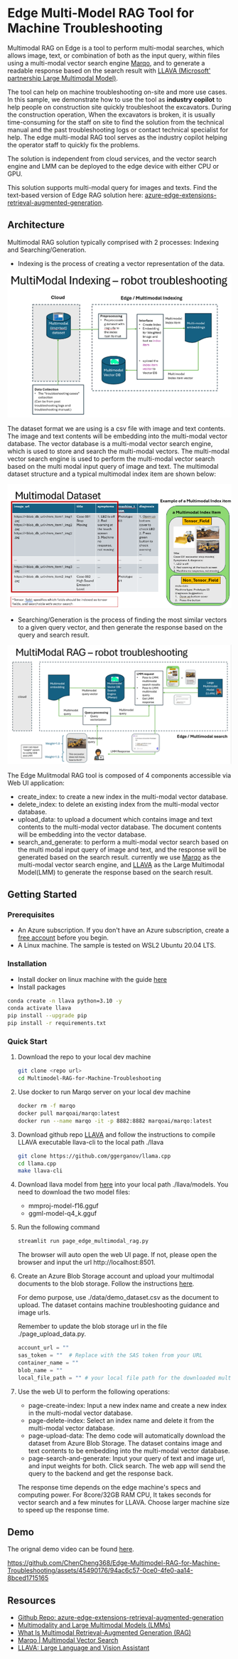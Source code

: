 # Edge Multi-Model RAG Tool for Machine Troubleshooting

Multimodal RAG on Edge is a tool to perform multi-modal searches, which allows image, text, or combination of both as the input query, within files using a multi-modal vector search engine [Marqo](https://www.marqo.ai/#:~:text=Marqo%20helps%20you%20configure%20deep,images%20into%20a%20single%20vector.), and to generate a readable response based on the search result with [LLAVA (Microsoft' partnership Large Multimodal Model)](https://www.microsoft.com/en-us/research/project/llava-large-language-and-vision-assistant/).

The tool can help on machine troubleshooting on-site and more use cases. In this sample, we demonstrate how to use the tool as **industry copilot** to help people on construction site quickly troubleshoot the excavators. During the construction operation, When the excavators is broken, it is usually time-consuming for the staff on site to find the solution from the technical manual and the past troubleshooting logs or contact technical specialist for help. The edge multi-modal RAG tool serves as the industry copilot helping the operator staff to quickly fix the problems.

The solution is independent from cloud services, and the vector search engine and LMM can be deployed to the edge device with either CPU or GPU.

This solution supports multi-modal query for images and texts. Find the text-based version of Edge RAG solution here: [azure-edge-extensions-retrieval-augmented-generation](https://github.com/Azure-Samples/azure-edge-extensions-retrieval-augmented-generation?tab=readme-ov-file).

## Architecture

Multimodal RAG solution typically comprised with 2 processes: Indexing and Searching/Generation.

- Indexing is the process of creating a vector representation of the data.

![architecture indexing](./images/mm-indexing.png)

The dataset format we are using is a csv file with image and text contents. The image and text contents will be embedding into the multi-modal vector database. The vector database is a multi-modal vector search engine, which is used to store and search the multi-modal vectors. The multi-modal vector search engine is used to perform the multi-modal vector search based on the multi modal input query of image and text.
The multimodal dataset structure and a typical multimodal index item are shown below:

![architecture indexing](./images/mm-dataset.png)

- Searching/Generation is the process of finding the most similar vectors to a given query vector, and then generate the response based on the query and search result.

![architecture searching](./images/mm-rag.png)

The Edge Mulitmodal RAG tool is composed of 4 components accessible via Web UI application:

- create_index: to create a new index in the multi-modal vector database.
- delete_index: to delete an existing index from the multi-modal vector database.
- upload_data: to upload a document which contains image and text contents to the multi-modal vector database. The document contents will be embedding into the vector database.
- search_and_generate: to perform a multi-modal vector search based on the multi modal input query of image and text, and the response will be generated based on the search result.
currently we use [Marqo](https://www.marqo.ai/) as the multi-modal vector search engine, and [LLAVA](https://www.microsoft.com/en-us/research/project/llava-large-language-and-vision-assistant/) as the Large Multimodal Model(LMM) to generate the response based on the search result.

## Getting Started

### Prerequisites

- An Azure subscription. If you don't have an Azure subscription, create a [free account](https://azure.microsoft.com/en-us/free/?WT.mc_id=A261C142F) before you begin.
- A Linux machine. The sample is tested on WSL2 Ubuntu 20.04 LTS.

### Installation

- Install docker on linux machine with the guide [here](https://docs.docker.com/desktop/install/ubuntu/)
- Install packages

```bash
conda create -n llava python=3.10 -y
conda activate llava
pip install --upgrade pip 
pip install -r requirements.txt
```

### Quick Start

1. Download the repo to your local dev machine

    ```bash
    git clone <repo url>
    cd Multimodel-RAG-for-Machine-Troubleshooting
    ```

2. Use docker to run Marqo server on your local dev machine

    ```bash
    docker rm -f marqo
    docker pull marqoai/marqo:latest
    docker run --name marqo -it -p 8882:8882 marqoai/marqo:latest
    ```

3. Download github repo [LLAVA](https://github.com/ggerganov/llama.cpp/tree/master/examples/llava) and follow the instructions to compile LLAVA executable llava-cli to the local path ./llava

    ```bash
    git clone https://github.com/ggerganov/llama.cpp
    cd llama.cpp
    make llava-cli
    ```

4. Download llava model from [here](https://huggingface.co/mys/ggml_llava-v1.5-7b/tree/main) into your local path ./llava/models.
    You need to download the two model files:
    - mmproj-model-f16.gguf
    - ggml-model-q4_k.gguf

5. Run the following command

    ```bash
    streamlit run page_edge_multimodal_rag.py
    ```

    The browser will auto open the web UI page. If not, please open the browser and input the url http://localhost:8501.

6. Create an Azure Blob Storage account and upload your multimodal documents to the blob storage. Follow the instructions [here](https://docs.microsoft.com/en-us/azure/storage/blobs/storage-quickstart-blobs-python#upload-blobs-to-a-container).
    
    For demo purpose, use ./data/demo_dataset.csv as the document to upload. The dataset contains machine troubleshooting guidance and image urls.

    Remember to update the blob storage url in the file ./page_upload_data.py.

    ```python
    account_url = ""
    sas_token = ""  # Replace with the SAS token from your URL
    container_name = ""
    blob_name = ""
    local_file_path = "" # your local file path for the downloaded multimodal file

7. Use the web UI to perform the following operations:
    - page-create-index: Input a new index name and create a new index in the multi-modal vector database.
    - page-delete-index: Select an index name and delete it from the multi-modal vector database.
    - page-upload-data: The demo code will automatically download the dataset from Azure Blob Storage. The dataset contains image and text contents to be embedding into the multi-modal vector database.
    - page-search-and-generate: Input your query of text and image url, and input weights for both. Click search. The web app will send the query to the backend and get the response back.

    The response time depends on the edge machine's specs and computing power. For 8core/32GB RAM CPU, It takes seconds for vector search and a few minutes for LLAVA. Choose larger machine size to speed up the response time.

## Demo
The orignal demo video can be found [here](https://microsoftapc-my.sharepoint.com/:v:/g/personal/chencheng_microsoft_com/EXSpjNEssFFAmBqh2KCZk4kB8l-S6MKPl3SxGPMnwHmtUg?e=2prLvv&nav=eyJyZWZlcnJhbEluZm8iOnsicmVmZXJyYWxBcHAiOiJTdHJlYW1XZWJBcHAiLCJyZWZlcnJhbFZpZXciOiJTaGFyZURpYWxvZy1MaW5rIiwicmVmZXJyYWxBcHBQbGF0Zm9ybSI6IldlYiIsInJlZmVycmFsTW9kZSI6InZpZXcifX0%3D).

https://github.com/ChenCheng368/Edge-Multimodel-RAG-for-Machine-Troubleshooting/assets/45490176/94ac6c57-0ce0-4fe0-aa14-8bced1715165

## Resources
- [Github Repo: azure-edge-extensions-retrieval-augmented-generation](https://github.com/Azure-Samples/azure-edge-extensions-retrieval-augmented-generation?tab=readme-ov-file)
- [Multimodality and Large Multimodal Models (LMMs)](https://huyenchip.com/2023/10/10/multimodal.html)
- [What Is Multimodal Retrieval-Augmented Generation (RAG)](https://weaviate.io/blog/multimodal-rag#:~:text=Multimodal%20Retrieval%20Augmented%20Generation(MM%2DRAG)%E2%80%8B&text=By%20externalizing%20the%20knowledge%20of,to%20facts%20and%20reducing%20hallucination)
- [Marqo | Multimodal Vector Search](https://www.marqo.ai/#:~:text=Marqo%20helps%20you%20configure%20deep,images%20into%20a%20single%20vector.)
- [LLAVA: Large Language and Vision Assistant](https://www.microsoft.com/en-us/research/project/llava-large-language-and-vision-assistant/)

